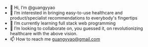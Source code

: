 - 👋 Hi, I’m @guangyyao
- 👀 I’m interested in bringing easy-to-use healthcare and product/specialist recommendations to everybody's fingertips
- 🌱 I’m currently learning full stack web programming
- 💞️ I’m looking to collaborate on, you guessed it, on revolutionizing healthcare with the above vision.
- 📫 How to reach me guangyyao@gmail.com

<!---
guangyyao/guangyyao is a ✨ special ✨ repository because its `README.md` (this file) appears on your GitHub profile.
You can click the Preview link to take a look at your changes.



...or create a new repo on the command line:
>>> 
echo "# git-repository" >> README.md
git init
git add README.md
git commit -m "first commit"
branch -M main
git remote add origin https://
git push -u origin main
>>> 


...or push an existing repo from the command line:
>>> 
git remote add origin https://
git branch -M main
git push -u origin main
>>> 


...or import code from another repo:
You can initialize this repo with code from a Subversion, Mercurial, or TFS project.
--->
